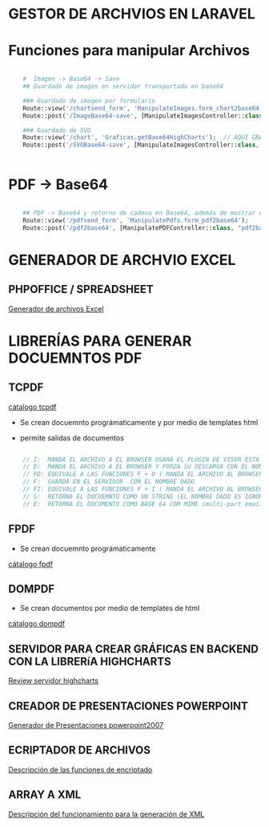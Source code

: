 # GESTOR DE ARCHVIOS EN LARAVEL


# Funciones para manipular Archivos  

```php

    #  Imagen -> Base64 -> Save
    ## Guardado de imagen en servidor transportada en base64

    ### Guardado de imagen por formulario
    Route::view('/chartsend_form', 'ManipulateImages.form_chart2base64'); // form
    Route::post('/ImageBase64-save', [ManipulateImagesController::class, 'imageBase64_save']); // función

    ### Guardado de SVG
    Route::view('/chart', 'Graficas.getBase64HighCharts');  // AQUÍ GRAFICA
    Route::post('/SVGBase64-save', [ManipulateImagesController::class, 'svgbase64_save']); // FUNCIÓN DE GUARDADO
    
```

# PDF -> Base64

```php

    ## PDF -> Base64 y retorno de cadena en Base64, además de mostrar una vista del archivo seleccionado.
    Route::view('/pdfsend_form', 'ManipulatePdfs.form_pdf2base64');              
    Route::post('/pdf2base64', [ManipulatePDFController::class, "pdf2base64"]);

```
# GENERADOR DE ARCHVIO EXCEL

## PHPOFFICE / SPREADSHEET

[Generador de archivos Excel](spreadsheet.md)

# LIBRERÍAS PARA GENERAR DOCUEMNTOS PDF 

## TCPDF

[cátalogo tcpdf](tcpdf_cat.md)

* Se crean docuemnto prográmaticamente y por medio de templates html

* permite salidas de documentos  

```php

    // I:  MANDA EL ARCHIVO A EL BROWSER USARÁ EL PLUGIN DE VISOR ESTA INSTALADO EL NOMBRE AJUSTA ES EL NOMBRE QUE SE USARÁ CON ASELECCION GUARDAR COMO
    // D:  MANDA EL ARCHIVO A EL BROWSER Y FORZA SU DESCARGA CON EL NOMBRE DADO
    // FD: EQUIVALE A LAS FUNCIONES F + D ( MANDA EL ARCHIVO AL BROWSER Y FORZA SU DESCARGA )
    // F:  GUARDA EN EL SERVIDOR  CON EL NOMBRE DADO
    // FI: EQUIVALE A LAS FUNCIONES F + I ( MANDA EL ARCHIVO AL BROWSER Y GUARDA EN SERVIDOR ) 
    // S:  RETORNA EL DOCUEMNTO COMO UN STRING (EL NOMBRE DADO ES IGNORADO)
    // E:  RETORNA EL DOCUMENTO COMO BASE 64 COM MIME (multi-part email attachment (RFC 2045) ) 

```

## FPDF

* Se crean docuemnto prográmaticamente

[cátalogo fpdf](fpdf_cat.md)

## DOMPDF

* Se crean documentos por medio de templates de html

[cátalogo dompdf](dompdf_cat.md)


## SERVIDOR PARA CREAR GRÁFICAS EN BACKEND CON LA LIBRERíA HIGHCHARTS

[Review servidor highcharts](highchart_server.md)

## CREADOR DE PRESENTACIONES POWERPOINT
[Generador de Presentaciones powerpoint2007](phpoffice.md)

## ECRIPTADOR DE ARCHIVOS
[Descripción de las funciones de encriptado](encriptador.md)

## ARRAY A XML
[Descripción del funcionamiento para la generación de XML](xml.md)
